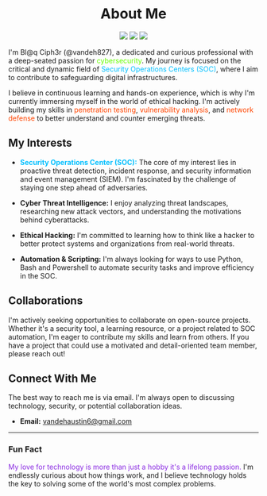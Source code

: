 <h1 align="center">About Me</h1>

<p align="center">

<img src="https://img.shields.io/badge/Security_Enthusiast-228B22?style=for-the-badge">

<img src="https://img.shields.io/badge/Ethical_Hacking-000000?style=for-the-badge&logo=kalilinux&logoColor=white">

<img src="https://img.shields.io/badge/SOC-314049?style=for-the-badge">

</p>



I'm Bl@q Ciph3r (@vandeh827), a dedicated and curious professional with a deep-seated passion for <span style="color:#66ff00;">cybersecurity</span>. My journey is focused on the critical and dynamic field of <span style="color: #00bfff;">Security Operations Centers (SOC)</span>, where I aim to contribute to safeguarding digital infrastructures.



I believe in continuous learning and hands-on experience, which is why I'm currently immersing myself in the world of ethical hacking. I'm actively building my skills in <span style="color:#ff4500;">penetration testing</span>, <span style="color:#ff4500;">vulnerability analysis</span>, and <span style="color:#ff4500;">network defense</span> to better understand and counter emerging threats.



## My Interests



- **<span style="color:#00bfff;">Security Operations Center (SOC):</span>** The core of my interest lies in proactive threat detection, incident response, and security information and event management (SIEM). I'm fascinated by the challenge of staying one step ahead of adversaries.

- **Cyber Threat Intelligence:** I enjoy analyzing threat landscapes, researching new attack vectors, and understanding the motivations behind cyberattacks.

- **Ethical Hacking:** I'm committed to learning how to think like a hacker to better protect systems and organizations from real-world threats.

- **Automation & Scripting:** I'm always looking for ways to use Python, Bash and Powershell to automate security tasks and improve efficiency in the SOC.



## Collaborations



I'm actively seeking opportunities to collaborate on open-source projects. Whether it's a security tool, a learning resource, or a project related to SOC automation, I'm eager to contribute my skills and learn from others. If you have a project that could use a motivated and detail-oriented team member, please reach out!



## Connect With Me



The best way to reach me is via email. I'm always open to discussing technology, security, or potential collaboration ideas.



- **Email:** vandehaustin6@gmail.com



---



### Fun Fact

<span style="color:#8a2be2;">My love for technology is more than just a hobby it's a lifelong passion.</span> I'm endlessly curious about how things work, and I believe technology holds the key to solving some of the world's most complex problems.
